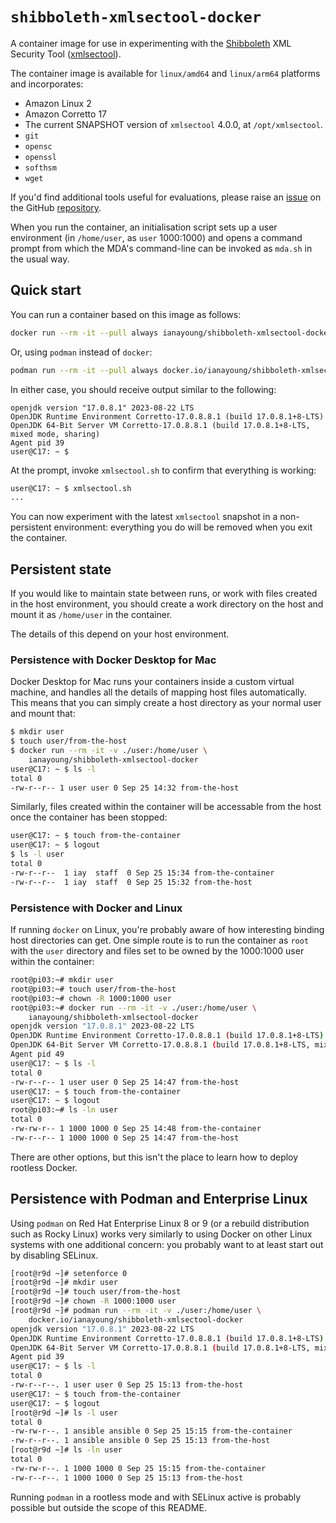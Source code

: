 # `shibboleth-xmlsectool-docker`

A container image for use in experimenting
with the [Shibboleth][] XML Security Tool ([xmlsectool][]).

[Shibboleth]: https://shibboleth.net
[xmlsectool]: https://shibboleth.atlassian.net/wiki/spaces/XSTJ4/overview

The container image is available for `linux/amd64` and
`linux/arm64` platforms and incorporates:

- Amazon Linux 2
- Amazon Corretto 17
- The current SNAPSHOT version of `xmlsectool` 4.0.0, at
  `/opt/xmlsectool`.
- `git`
- `opensc`
- `openssl`
- `softhsm`
- `wget`

If you'd find additional tools useful for evaluations, please
raise an [issue][] on the GitHub [repository][].

When you run the container, an initialisation script
sets up a user environment (in `/home/user`,
as `user` 1000:1000) and opens a command prompt
from which the MDA's command-line can be invoked as
`mda.sh` in the usual way.

[issue]: https://github.com/iay/shibboleth-xmlsectool-docker/issues
[repository]: https://github.com/iay/shibboleth-xmlsectool-docker

## Quick start

You can run a container based on this image as follows:

```bash
docker run --rm -it --pull always ianayoung/shibboleth-xmlsectool-docker
```

Or, using `podman` instead of `docker`:

```bash
podman run --rm -it --pull always docker.io/ianayoung/shibboleth-xmlsectool-docker
```

In either case, you should receive output similar to the following:

```text
openjdk version "17.0.8.1" 2023-08-22 LTS
OpenJDK Runtime Environment Corretto-17.0.8.8.1 (build 17.0.8.1+8-LTS)
OpenJDK 64-Bit Server VM Corretto-17.0.8.8.1 (build 17.0.8.1+8-LTS, mixed mode, sharing)
Agent pid 39
user@C17: ~ $
```

At the prompt, invoke `xmlsectool.sh` to confirm that everything is working:

```bash
user@C17: ~ $ xmlsectool.sh
...
```

You can now experiment with the latest `xmlsectool` snapshot in a non-persistent
environment: everything you do will be removed when you exit the
container.

## Persistent state

If you would like to maintain state between runs, or work with
files created in the host environment, you should create a work
directory on the host and mount it as `/home/user` in the container.

The details of this depend on your host environment.

### Persistence with Docker Desktop for Mac

Docker Desktop for Mac runs your containers inside a custom
virtual machine, and handles all the details of mapping host
files automatically. This means that you can simply create a
host directory as your normal user and mount that:

```bash
$ mkdir user
$ touch user/from-the-host
$ docker run --rm -it -v ./user:/home/user \
    ianayoung/shibboleth-xmlsectool-docker
user@C17: ~ $ ls -l
total 0
-rw-r--r-- 1 user user 0 Sep 25 14:32 from-the-host
```

Similarly, files created within the container will be accessable
from the host once the container has been stopped:

```bash
user@C17: ~ $ touch from-the-container
user@C17: ~ $ logout
$ ls -l user
total 0
-rw-r--r--  1 iay  staff  0 Sep 25 15:34 from-the-container
-rw-r--r--  1 iay  staff  0 Sep 25 15:32 from-the-host
```

### Persistence with Docker and Linux

If running `docker` on Linux, you're probably aware of how
interesting binding host directories can get. One simple route
is to run the container as `root` with the `user` directory
and files set to be owned by the 1000:1000 user within the container:

```bash
root@pi03:~# mkdir user
root@pi03:~# touch user/from-the-host
root@pi03:~# chown -R 1000:1000 user
root@pi03:~# docker run --rm -it -v ./user:/home/user \
    ianayoung/shibboleth-xmlsectool-docker
openjdk version "17.0.8.1" 2023-08-22 LTS
OpenJDK Runtime Environment Corretto-17.0.8.8.1 (build 17.0.8.1+8-LTS)
OpenJDK 64-Bit Server VM Corretto-17.0.8.8.1 (build 17.0.8.1+8-LTS, mixed mode, sharing)
Agent pid 49
user@C17: ~ $ ls -l
total 0
-rw-r--r-- 1 user user 0 Sep 25 14:47 from-the-host
user@C17: ~ $ touch from-the-container
user@C17: ~ $ logout
root@pi03:~# ls -ln user
total 0
-rw-rw-r-- 1 1000 1000 0 Sep 25 14:48 from-the-container
-rw-r--r-- 1 1000 1000 0 Sep 25 14:47 from-the-host
```

There are other options, but this isn't the place to learn
how to deploy rootless Docker.

## Persistence with Podman and Enterprise Linux

Using `podman` on Red Hat Enterprise Linux 8 or 9 (or a
rebuild distribution such as Rocky Linux) works very similarly
to using Docker on other Linux systems with one additional
concern: you probably want to at least start out
by disabling SELinux.

```bash
[root@r9d ~]# setenforce 0
[root@r9d ~]# mkdir user
[root@r9d ~]# touch user/from-the-host
[root@r9d ~]# chown -R 1000:1000 user
[root@r9d ~]# podman run --rm -it -v ./user:/home/user \
    docker.io/ianayoung/shibboleth-xmlsectool-docker
openjdk version "17.0.8.1" 2023-08-22 LTS
OpenJDK Runtime Environment Corretto-17.0.8.8.1 (build 17.0.8.1+8-LTS)
OpenJDK 64-Bit Server VM Corretto-17.0.8.8.1 (build 17.0.8.1+8-LTS, mixed mode, sharing)
Agent pid 39
user@C17: ~ $ ls -l
total 0
-rw-r--r--. 1 user user 0 Sep 25 15:13 from-the-host
user@C17: ~ $ touch from-the-container
user@C17: ~ $ logout
[root@r9d ~]# ls -l user
total 0
-rw-rw-r--. 1 ansible ansible 0 Sep 25 15:15 from-the-container
-rw-r--r--. 1 ansible ansible 0 Sep 25 15:13 from-the-host
[root@r9d ~]# ls -ln user
total 0
-rw-rw-r--. 1 1000 1000 0 Sep 25 15:15 from-the-container
-rw-r--r--. 1 1000 1000 0 Sep 25 15:13 from-the-host
```

Running `podman` in a rootless mode and with
SELinux active is probably possible but outside the
scope of this README.

